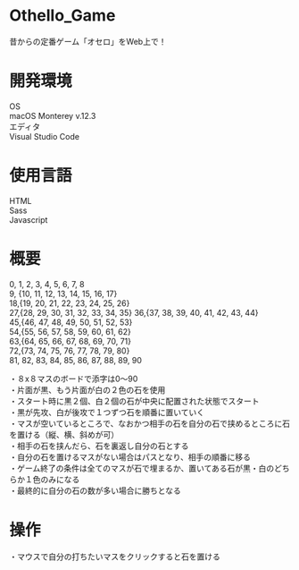 # Othello_Game
昔からの定番ゲーム「オセロ」をWeb上で！

# 開発環境
OS  
macOS Monterey v.12.3  
エディタ  
Visual Studio Code  

# 使用言語
HTML  
Sass  
Javascript  

# 概要
0,   1,  2,  3,  4,  5,  6,  7,  8  
9, {10, 11, 12, 13, 14, 15, 16, 17}  
18,{19, 20, 21, 22, 23, 24, 25, 26}   
27,{28, 29, 30, 31, 32, 33, 34, 35}
36,{37, 38, 39, 40, 41, 42, 43, 44}  
45,{46, 47, 48, 49, 50, 51, 52, 53}  
54,{55, 56, 57, 58, 59, 60, 61, 62}  
63,{64, 65, 66, 67, 68, 69, 70, 71}  
72,{73, 74, 75, 76, 77, 78, 79, 80}  
81, 82, 83, 84, 85, 86, 87, 88, 89, 90

・８x８マスのボードで添字は0〜90  
・片面が黒、もう片面が白の２色の石を使用  
・スタート時に黒２個、白２個の石が中央に配置された状態でスタート  
・黒が先攻、白が後攻で１つずつ石を順番に置いていく  
・マスが空いているところで、なおかつ相手の石を自分の石で挟めるところに石を置ける（縦、横、斜めが可）  
・相手の石を挟んだら、石を裏返し自分の石とする  
・自分の石を置けるマスがない場合はパスとなり、相手の順番に移る  
・ゲーム終了の条件は全てのマスが石で埋まるか、置いてある石が黒・白のどちらか１色のみになる  
・最終的に自分の石の数が多い場合に勝ちとなる

# 操作
・マウスで自分の打ちたいマスをクリックすると石を置ける